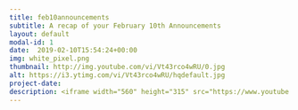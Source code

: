 ```yaml
---
title: feb10announcements
subtitle: A recap of your February 10th Announcements
layout: default
modal-id: 1 
date:  2019-02-10T15:54:24+00:00
img: white_pixel.png
thumbnail: http://img.youtube.com/vi/Vt43rco4wRU/0.jpg
alt: https://i3.ytimg.com/vi/Vt43rco4wRU/hqdefault.jpg
project-date: 
description: <iframe width="560" height="315" src="https://www.youtube.com/embed/Vt43rco4wRU" frameborder="0" allowfullscreen></iframe> 
---
```


